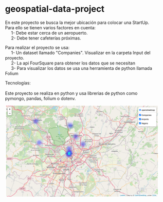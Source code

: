 # geospatial-data-project

En este proyecto se busca la mejor ubicación para colocar una StartUp.<br>
Para ello se tienen varios factores en cuenta:<br>
	&nbsp;&nbsp;&nbsp;&nbsp;&nbsp;1- Debe estar cerca de un aeropuerto.<br>
	&nbsp;&nbsp;&nbsp;&nbsp;&nbsp;2- Debe tener cafeterías próximas.<br>

Para realizar el proyecto se usa:<br>
	&nbsp;&nbsp;&nbsp;&nbsp;&nbsp;1- Un dataset llamado "Companies". Visualizar en la carpeta Input del proyecto.<br>
	&nbsp;&nbsp;&nbsp;&nbsp;&nbsp;2- La api FourSquare para obtener los datos que se necesitan<br>
	&nbsp;&nbsp;&nbsp;&nbsp;&nbsp;3- Para visualizar los datos se usa una herramienta de python llamada Folium<br>
	
Tecnologías:<br>	
Este proyecto se realiza en python y usa librerias de python como pymongo, pandas, folium o dotenv.
	
  <img width="1000" height="300" src="https://github.com/rafadedubra/geospatial-data-project/blob/main/output/map_project.PNG">
